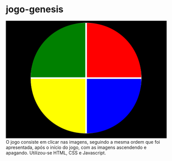 # jogo-genesis
![Alt text](capa_jogo_genesis.png?raw=true "genesis")
O jogo consiste em clicar nas imagens, seguindo a mesma ordem que foi apresentada, após o início do jogo,  com as imagens ascendendo e apagando.
Utilizou-se HTML, CSS e Javascript.
